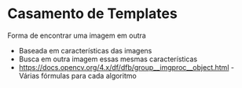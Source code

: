 # Casamento de Templates
Forma de encontrar uma imagem em outra
* Baseada em características das imagens
* Busca em outra imagem essas mesmas características
* https://docs.opencv.org/4.x/df/dfb/group__imgproc__object.html - Várias fórmulas para cada algoritmo